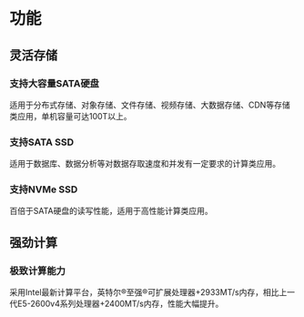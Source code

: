 # 功能
## 灵活存储
### 支持大容量SATA硬盘
适用于分布式存储、对象存储、文件存储、视频存储、大数据存储、CDN等存储类应用，单机容量可达100T以上。
### 支持SATA SSD
适用于数据库、数据分析等对数据存取速度和并发有一定要求的计算类应用。
### 支持NVMe SSD
百倍于SATA硬盘的读写性能，适用于高性能计算类应用。
## 强劲计算
### 极致计算能力
采用Intel最新计算平台，英特尔®至强®可扩展处理器+2933MT/s内存，相比上一代E5-2600v4系列处理器+2400MT/s内存，性能大幅提升。
